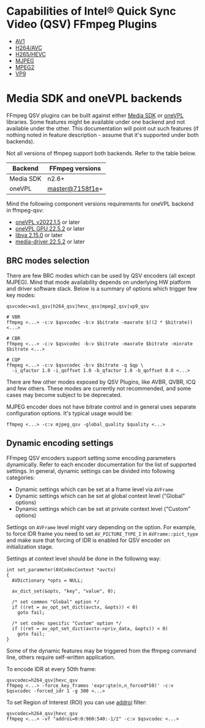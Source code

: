 # Capabilities of Intel® Quick Sync Video (QSV) FFmpeg Plugins

* [AV1](./av1.md)
* [H264/AVC](./h264.md)
* [H265/HEVC](./h265.md)
* [MJPEG](./mjpeg.md)
* [MPEG2](./mpeg2.md)
* [VP9](./vp9.md)

# Media SDK and oneVPL backends

FFmpeg QSV plugins can be built against either
  [Media SDK](https://github.com/Intel-Media-SDK/MediaSDK) or
  [oneVPL](https://github.com/oneapi-src/oneVPL) libraries.
Some features might be available under one backend and not available under the
other. This documentation will point out such features (if nothing noted in feature
description - assume that it's supported under both backends).

Not all versions of ffmpeg support both backends. Refer to the table below.

| Backend   | FFmpeg versions    |
| --------- | ------------------ |
| Media SDK | n2.6+              |
| oneVPL    | [master@7158f1e](https://github.com/FFmpeg/FFmpeg/commit/7158f1e)+ |

Mind the following component versions requirements for oneVPL backend in ffmpeg-qsv:

* [oneVPL v2022.1.5](https://github.com/oneapi-src/oneVPL/releases/tag/v2022.1.5) or later
* [oneVPL GPU 22.5.2](https://github.com/oneapi-src/oneVPL-intel-gpu/releases/tag/intel-onevpl-22.5.2) or later
* [libva 2.15.0](https://github.com/intel/libva/releases/tag/2.15.0) or later
* [media-driver 22.5.2](https://github.com/intel/media-driver/releases/tag/intel-media-22.5.2) or later

## BRC modes selection

There are few BRC modes which can be used by QSV encoders (all except MJPEG). Mind
that mode availability depends on underlying HW platform and driver software stack.
Below is a summary of options which trigger few key modes:

```
qsvcodec=av1_qsv|h264_qsv|hevc_qsv|mpeg2_qsv|vp9_qsv

# VBR
ffmpeg <...> -c:v $qsvcodec -b:v $bitrate -maxrate $((2 * $bitrate)) <...>

# CBR
ffmpeg <...> -c:v $qsvcodec -b:v $bitrate -maxrate $bitrate -minrate $bitrate <...>

# CQP
ffmpeg <...> -c:v $qsvcodec -b:v $bitrate -q $qp \
  -i_qfactor 1.0 -i_qoffset 1.0 -b_qfactor 1.0 -b_qoffset 0.0 <...>
```

There are few other modes exposed by QSV Plugins, like AVBR, QVBR, ICQ and few others.
These modes are currently not recommended, and some cases may become subject to be
deprecated.

MJPEG encoder does not have bitrate control and in general uses separate configuration
options. It's typical usage would be:

```
ffmpeg <...> -c:v mjpeg_qsv -global_quality $quality <...>
```

## Dynamic encoding settings

FFmpeg QSV encoders support setting some encoding parameters dynamically. Refer to each encoder
documentation for the list of supported settings. In general, dynamic settings сan be divided
into following categories:

* Dynamic settings which can be set at a frame level via `AVFrame`
* Dynamic settings which can be set at global context level ("Global" options)
* Dynamic settings which can be set at private context level ("Custom" options)

Settings on `AVFrame` level might vary depending on the option. For example, to force IDR
frame you need to set `AV_PICTURE_TYPE_I` in `AVFrame::pict_type` and make sure that forcing
of IDR is enabled for QSV encoder on initialization stage.

Settings at context level should be done in the following way:

```
int set_parameter(AVCodecContext *avctx)
{
  AVDictionary *opts = NULL;

  av_dict_set(&opts, "key", "value", 0);

  /* set common "Global" option */
  if ((ret = av_opt_set_dict(avctx, &opts)) < 0)
    goto fail;

  /* set codec specific "Custom" option */
  if ((ret = av_opt_set_dict(avctx->priv_data, &opts)) < 0)
    goto fail;
}
```

Some of the dynamic features may be triggered from the ffmpeg command line, others require
self-written application.

To encode IDR at every 50th frame:

    qsvcodec=h264_qsv|hevc_qsv
    ffmpeg <...> -force_key_frames 'expr:gte(n,n_forced*50)' -c:v $qsvcodec -forced_idr 1 -g 300 <...>

To set Region of Interest (ROI) you can use [addroi](https://ffmpeg.org/ffmpeg-filters.html#addroi) filter:

    qsvcodec=h264_qsv|hevc_qsv
    ffmpeg <...> -vf "addroi=0:0:960:540:-1/2" -c:v $qsvcodec <...>


